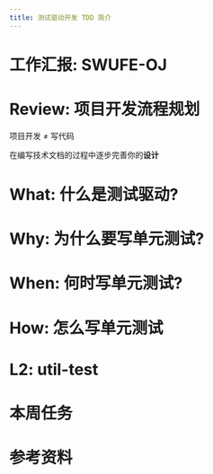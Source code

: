 ```yaml
---
title: 测试驱动开发 TDD 简介
---
```


# 工作汇报: SWUFE-OJ

<!-- slide -->

# Review: 项目开发流程规划

项目开发 $\neq$ 写代码

在编写技术文档的过程中逐步完善你的**设计**

<!-- slide -->

# What: 什么是测试驱动?

<!-- vslide -->



<!-- slide -->

# Why: 为什么要写单元测试?

<!-- slide -->

# When: 何时写单元测试?

<!-- slide -->

# How: 怎么写单元测试

<!-- slide -->

# L2: util-test

<!-- 设计一个实验, 给小登介绍一些单元测试的框架 -->

<!-- slide -->

# 本周任务

<!-- slide -->

# 参考资料
